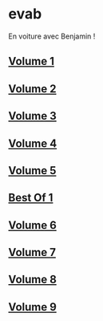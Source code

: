 # evab
En voiture avec Benjamin !

## [Volume 1](evab_vol-1.md)

## [Volume 2](evab_vol-2.md)

## [Volume 3](evab_vol-3.md)

## [Volume 4](evab_vol-4.md)

## [Volume 5](evab_vol-5.md)

## [Best Of 1](evab_bo-1.md)

## [Volume 6](evab_vol-6.md)

## [Volume 7](evab_vol-7.md)

## [Volume 8](evab_vol-8.md)

## [Volume 9](evab_vol-9.md)

